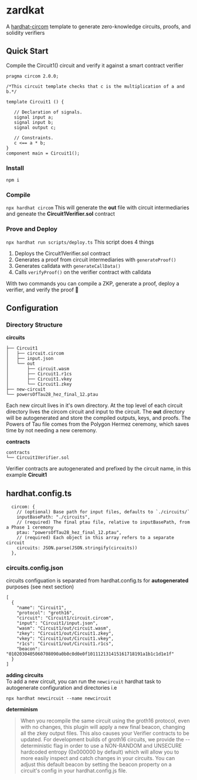 # zardkat 

A [hardhat-circom](https://github.com/projectsophon/hardhat-circom) template to generate zero-knowledge circuits, proofs, and solidity verifiers

## Quick Start
Compile the Circuit1() circuit and verify it against a smart contract verifier

```
pragma circom 2.0.0;

/*This circuit template checks that c is the multiplication of a and b.*/  

template Circuit1 () {  

   // Declaration of signals.  
   signal input a;  
   signal input b;  
   signal output c;  

   // Constraints.  
   c <== a * b;  
}
component main = Circuit1();
```
### Install
`npm i`

### Compile
`npx hardhat circom` 
This will generate the **out** file with circuit intermediaries and geneate the **Circuit1Verifier.sol** contract

### Prove and Deploy
`npx hardhat run scripts/deploy.ts`
This script does 4 things  
1. Deploys the Circuit1Verifier.sol contract
2. Generates a proof from circuit intermediaries with `generateProof()`
3. Generates calldata with `generateCallData()`
4. Calls `verifyProof()` on the verifier contract with calldata

With two commands you can compile a ZKP, generate a proof, deploy a verifier, and verify the proof 🎉

## Configuration
### Directory Structure
**circuits**
```
├── Circuit1
│   ├── circuit.circom
│   ├── input.json
│   └── out
│       ├── circuit.wasm
│       ├── Circuit1.r1cs
│       ├── Circuit1.vkey
│       └── Circuit1.zkey
├── new-circuit
└── powersOfTau28_hez_final_12.ptau
```
Each new circuit lives in it's own directory. At the top level of each circuit directory lives the circom circuit and input to the circuit.
The **out** directory will be autogenerated and store the compiled outputs, keys, and proofs. The Powers of Tau file comes from the Polygon Hermez ceremony, which saves time by not needing a new ceremony. 


**contracts**
```
contracts
└── Circuit1Verifier.sol
```
Verifier contracts are autogenerated and prefixed by the circuit name, in this example **Circuit1**

## hardhat.config.ts
```
  circom: {
    // (optional) Base path for input files, defaults to `./circuits/`
    inputBasePath: "./circuits",
    // (required) The final ptau file, relative to inputBasePath, from a Phase 1 ceremony
    ptau: "powersOfTau28_hez_final_12.ptau",
    // (required) Each object in this array refers to a separate circuit
    circuits: JSON.parse(JSON.stringify(circuits))
  },
```
### circuits.config.json
circuits configuation is separated from hardhat.config.ts for **autogenerated** purposes (see next section)
```
[
  {
    "name": "Circuit1",
    "protocol": "groth16",
    "circuit": "Circuit1/circuit.circom",
    "input": "Circuit1/input.json",
    "wasm": "Circuit1/out/circuit.wasm",
    "zkey": "Circuit1/out/Circuit1.zkey",
    "vkey": "Circuit1/out/Circuit1.vkey",
    "r1cs": "Circuit1/out/Circuit1.r1cs",
    "beacon": "0102030405060708090a0b0c0d0e0f101112131415161718191a1b1c1d1e1f"
  }
]
```

**adding circuits**   
To add a new circuit, you can run the `newcircuit` hardhat task to autogenerate configuration and directories i.e  
```
npx hardhat newcircuit --name newcircuit
```

**determinism**
> When you recompile the same circuit using the groth16 protocol, even with no changes, this plugin will apply a new final beacon, changing all the zkey output files. This also causes your Verifier contracts to be updated.
> For development builds of groth16 circuits, we provide the --deterministic flag in order to use a NON-RANDOM and UNSECURE hardcoded entropy (0x000000 by default) which will allow you to more easily inspect and catch changes in your circuits. You can adjust this default beacon by setting the beacon property on a circuit's config in your hardhat.config.js file.
